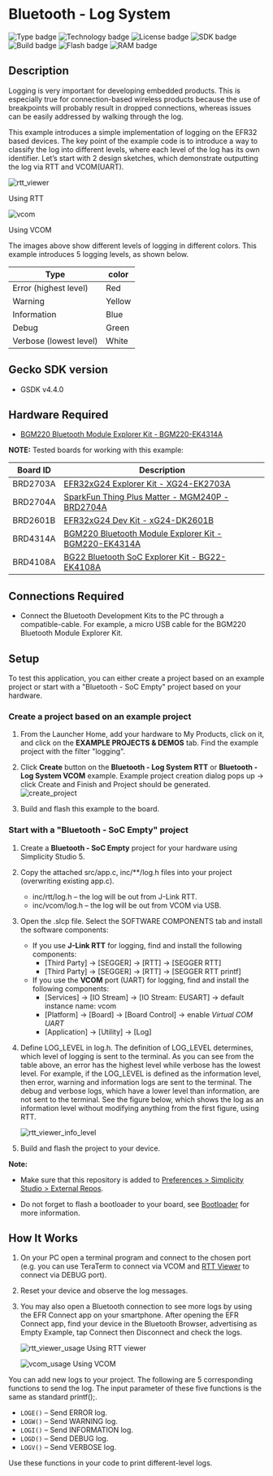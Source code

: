 # Bluetooth - Log System ##
![Type badge](https://img.shields.io/badge/dynamic/json?url=https://raw.githubusercontent.com/SiliconLabs/application_examples_ci/master/bluetooth_applications/bluetooth_log_system_common.json&label=Type&query=type&color=green)
![Technology badge](https://img.shields.io/badge/dynamic/json?url=https://raw.githubusercontent.com/SiliconLabs/application_examples_ci/master/bluetooth_applications/bluetooth_log_system_common.json&label=Technology&query=technology&color=green)
![License badge](https://img.shields.io/badge/dynamic/json?url=https://raw.githubusercontent.com/SiliconLabs/application_examples_ci/master/bluetooth_applications/bluetooth_log_system_common.json&label=License&query=license&color=green)
![SDK badge](https://img.shields.io/badge/dynamic/json?url=https://raw.githubusercontent.com/SiliconLabs/application_examples_ci/master/bluetooth_applications/bluetooth_log_system_common.json&label=SDK&query=sdk&color=green)
![Build badge](https://img.shields.io/endpoint?url=https://raw.githubusercontent.com/SiliconLabs/application_examples_ci/master/bluetooth_applications/bluetooth_log_system_build_status.json)
![Flash badge](https://img.shields.io/badge/dynamic/json?url=https://raw.githubusercontent.com/SiliconLabs/application_examples_ci/master/bluetooth_applications/bluetooth_log_system_common.json&label=Flash&query=flash&color=blue)
![RAM badge](https://img.shields.io/badge/dynamic/json?url=https://raw.githubusercontent.com/SiliconLabs/application_examples_ci/master/bluetooth_applications/bluetooth_log_system_common.json&label=RAM&query=ram&color=blue)

## Description ##

Logging is very important for developing embedded products. This is especially true for connection-based wireless products because the use of breakpoints will probably result in dropped connections, whereas issues can be easily addressed by walking through the log.

This example introduces a simple implementation of logging on the EFR32 based devices. The key point of the example code is to introduce a way to classify the log into different levels, where each level of the log has its own identifier. Let’s start with 2 design sketches, which demonstrate outputting the log via RTT and VCOM(UART).

![rtt_viewer](images/rtt_viewer.png)

Using RTT

![vcom](images/vcom.png)

Using VCOM

The images above show different levels of logging in different colors. This example introduces 5 logging levels, as shown below.

| Type                   | color  |
| ---------------------- | ------ |
| Error (highest level)  | Red    |
| Warning                | Yellow |
| Information            | Blue   |
| Debug                  | Green  |
| Verbose (lowest level) | White  |

## Gecko SDK version ##

- GSDK v4.4.0

## Hardware Required ##

- [BGM220 Bluetooth Module Explorer Kit - BGM220-EK4314A](https://www.silabs.com/development-tools/wireless/bluetooth/bgm220-explorer-kit?tab=overview)

**NOTE:**
Tested boards for working with this example:

| Board ID | Description  |
| ---------------------- | ------ |
| BRD2703A | [EFR32xG24 Explorer Kit - XG24-EK2703A ](https://www.silabs.com/development-tools/wireless/efr32xg24-explorer-kit?tab=overview)    |
| BRD2704A | [SparkFun Thing Plus Matter - MGM240P - BRD2704A](https://www.sparkfun.com/products/20270) |
| BRD2601B | [EFR32xG24 Dev Kit - xG24-DK2601B](https://www.silabs.com/development-tools/wireless/efr32xg24-dev-kit?tab=overview)   |
| BRD4314A | [BGM220 Bluetooth Module Explorer Kit - BGM220-EK4314A](https://www.silabs.com/development-tools/wireless/bluetooth/bgm220-explorer-kit?tab=overview)  |
| BRD4108A | [BG22 Bluetooth SoC Explorer Kit - BG22-EK4108A](https://www.silabs.com/development-tools/wireless/bluetooth/bg22-explorer-kit?tab=overview)  |

## Connections Required ##

- Connect the Bluetooth Development Kits to the PC through a compatible-cable. For example, a micro USB cable for the BGM220 Bluetooth Module Explorer Kit.

## Setup ##

To test this application, you can either create a project based on an example project or start with a "Bluetooth - SoC Empty" project based on your hardware.

### Create a project based on an example project ###

1. From the Launcher Home, add your hardware to My Products, click on it, and click on the **EXAMPLE PROJECTS & DEMOS** tab. Find the example project with the filter "logging".

2. Click **Create** button on the **Bluetooth - Log System RTT** or **Bluetooth - Log System VCOM** example. Example project creation dialog pops up -> click Create and Finish and Project should be generated.
![create_project](images/create_project.png)

3. Build and flash this example to the board.

### Start with a "Bluetooth - SoC Empty" project ###

1. Create a **Bluetooth - SoC Empty** project for your hardware using Simplicity Studio 5.

2. Copy the attached src/app.c, inc/**/log.h  files into your project (overwriting existing app.c).

   - inc/rtt/log.h – the log will be out from J-Link RTT.
   - inc/vcom/log.h – the log will be out from VCOM via USB.

3. Open the .slcp file. Select the SOFTWARE COMPONENTS tab and install the software components:

   - If you use **J-Link RTT** for logging, find and install the following components:
     - [Third Party] → [SEGGER] → [RTT] → [SEGGER RTT]
     - [Third Party] → [SEGGER] → [RTT] → [SEGGER RTT printf]
   - If you use the **VCOM** port (UART) for logging, find and install the following components:
     - [Services] → [IO Stream] → [IO Stream: EUSART] → default instance name: vcom
     - [Platform] → [Board] → [Board Control] → enable *Virtual COM UART*
     - [Application] → [Utility] → [Log]

4. Define LOG_LEVEL in log.h. The definition of LOG_LEVEL determines, which level of logging is sent to the terminal. As you can see from the table above, an error has the highest level while verbose has the lowest level. For example, if the LOG_LEVEL is defined as the information level, then error, warning and information logs are sent to the terminal. The debug and verbose logs, which have a lower level than information, are not sent to the terminal. See the figure below, which shows the log as an information level without modifying anything from the first figure, using RTT.

   ![rtt_viewer_info_level](images/rtt_viewer_info_level.png)

5. Build and flash the project to your device.

**Note:**

- Make sure that this repository is added to [Preferences > Simplicity Studio > External Repos](https://docs.silabs.com/simplicity-studio-5-users-guide/latest/ss-5-users-guide-about-the-launcher/welcome-and-device-tabs).

- Do not forget to flash a bootloader to your board, see [Bootloader](https://github.com/SiliconLabs/bluetooth_applications/blob/master/README.md#bootloader) for more information.

## How It Works ##

1. On your PC open a terminal program and connect to the chosen port (e.g. you can use TeraTerm to connect via VCOM and [RTT Viewer](https://www.segger.com/products/debug-probes/j-link/tools/rtt-viewer/) to connect via DEBUG port).

2. Reset your device and observe the log messages.

3. You may also open a Bluetooth connection to see more logs by using the EFR Connect app on your smartphone. After opening the EFR Connect app, find your device in the Bluetooth Browser, advertising as Empty Example, tap Connect then Disconnect and check the logs.

   ![rtt_viewer_usage](images/rtt_viewer_usage.png)
   Using RTT viewer

   ![vcom_usage](images/vcom_usage.png)
   Using VCOM

You can add new logs to your project. The following are 5 corresponding functions to send the log. The input parameter of these five functions is the same as standard printf();.

- `LOGE()` – Send ERROR log.
- `LOGW()` – Send  WARNING log.
- `LOGI()` – Send INFORMATION log.
- `LOGD()` – Send DEBUG log.
- `LOGV()` – Send VERBOSE log.

Use these functions in your code to print different-level logs.
